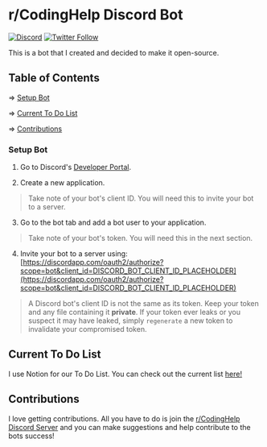 # r/CodingHelp Discord Bot

[![Discord](https://discordapp.com/api/guilds/258167954913361930/embed.png)](https://discord.gg/REjFpZ9) [![Twitter Follow](https://img.shields.io/twitter/follow/DudeThatsErin.svg?style=social)](https://twitter.com/DudeThatsErin)

This is a bot that I created and decided to make it open-source.

## Table of Contents
=> [Setup Bot](#setup-bot)

=> [Current To Do List](#current-todo-list)

=> [Contributions](#contributions)

### Setup Bot
1. Go to Discord's [Developer Portal](https://discordapp.com/developers/applications).

2. Create a new application.

> Take note of your bot's client ID. You will need this to invite your bot to a server.

3. Go to the bot tab and add a bot user to your application.

> Take note of your bot's token. You will need this in the next section.

4. Invite your bot to a server using: [https://discordapp.com/oauth2/authorize?scope=bot&client_id=DISCORD_BOT_CLIENT_ID_PLACEHOLDER](https://discordapp.com/oauth2/authorize?scope=bot&client_id=DISCORD_BOT_CLIENT_ID_PLACEHOLDER)


> A Discord bot's client ID is not the same as its token. Keep your token and any file containing it **private**. If your token ever leaks or you suspect it may have leaked, simply `regenerate` a new token to invalidate your compromised token.

## Current To Do List
I use Notion for our To Do List. You can check out the current list [here!](https://www.notion.so/r-CodingHelp-Bot-485d3cd9b0d54f93aa4445ffd7ebc2fd)

## Contributions
I love getting contributions. All you have to do is join the [r/CodingHelp Discord Server](https://discord.gg/REjFpZ9) and you can make suggestions and help contribute to the bots success!


